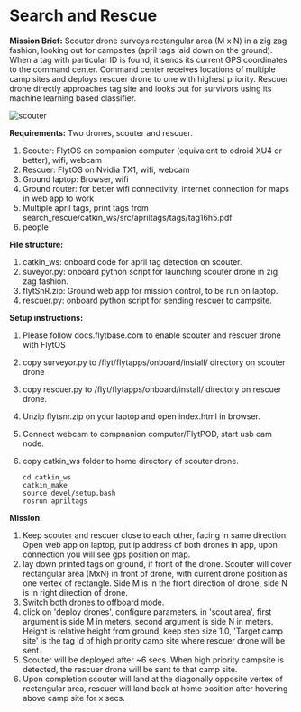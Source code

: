 # Search and Rescue

**Mission Brief:**
Scouter drone surveys rectangular area (M x N) in a zig zag fashion, looking out for campsites (april tags laid down on the ground). When a tag with particular ID is found, it sends its current GPS coordinates to the command center. Command center receives locations of multiple camp sites and deploys rescuer drone to one with highest priority. Rescuer drone directly approaches tag site and looks out for survivors using its machine learning based classifier.


![scouter](https://cloud.githubusercontent.com/assets/10280687/22498510/ded5a470-e87e-11e6-9260-3a752b25c9e5.png)


**Requirements:**
Two drones, scouter and rescuer.
  1. Scouter: FlytOS on companion computer (equivalent to odroid XU4 or better), wifi, webcam
  2. Rescuer: FlytOS on Nvidia TX1, wifi, webcam
  3. Ground laptop: Browser, wifi
  4. Ground router: for better wifi connectivity, internet connection for maps in web app to work
  5. Multiple april tags, print tags from search_rescue/catkin_ws/src/apriltags/tags/tag16h5.pdf
  6. people

**File structure:**
  1. catkin_ws: onboard code for april tag detection on scouter.
  2. suveyor.py: onboard python script for launching scouter drone in zig zag fashion.
  3. flytSnR.zip: Ground web app for mission control, to be run on laptop.
  4. rescuer.py: onboard python script for sending rescuer to campsite.
  
**Setup instructions:**
  1. Please follow docs.flytbase.com to enable scouter and rescuer drone with FlytOS
  2. copy surveyor.py to /flyt/flytapps/onboard/install/ directory on scouter drone
  3. copy rescuer.py to /flyt/flytapps/onboard/install/ directory on rescuer drone.
  4. Unzip flytsnr.zip on your laptop and open index.html in browser.
  4. Connect webcam to compnanion computer/FlytPOD, start usb cam node.
  5. copy catkin_ws folder to home directory of scouter drone.
   
         cd catkin_ws
         catkin_make
         source devel/setup.bash
         rosrun apriltags
  
**Mission**:
1. Keep scouter and rescuer close to each other, facing in same direction. Open web app on laptop, put ip address of both drones in app, upon connection you will see gps position on map. 
2. lay down printed tags on ground, if front of the drone. Scouter will cover rectangular area (MxN) in front of drone, with current drone position as one vertex of rectangle. Side M is in the front direction of drone, side N is in right direction of drone.
3. Switch both drones to offboard mode.
4. click on 'deploy drones', configure parameters. in 'scout area', first argument is side M in meters, second argument is side N in meters. Height is relative height from ground, keep step size 1.0, 'Target camp site' is the tag id of high priority camp site where rescuer drone will be sent.
5. Scouter will be deployed after ~6 secs. When high priority campsite is detected, the rescuer drone will be sent to that camp site.
6. Upon completion scouter will land at the diagonally opposite vertex of rectangular area, rescuer will land back at home position after hovering above camp site for x secs. 